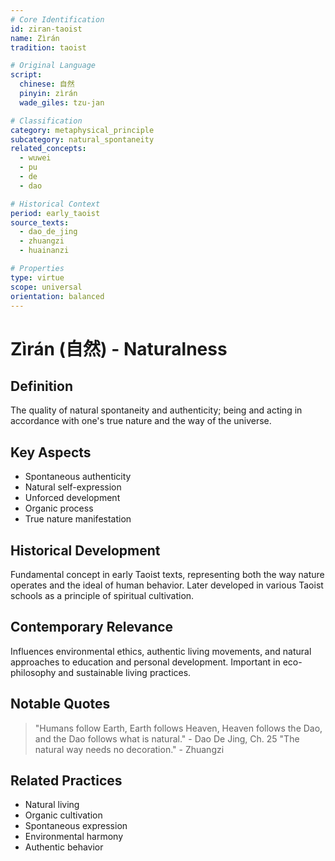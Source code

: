 ```yaml
---
# Core Identification
id: ziran-taoist
name: Zìrán
tradition: taoist

# Original Language
script:
  chinese: 自然
  pinyin: zìrán
  wade_giles: tzu-jan

# Classification
category: metaphysical_principle
subcategory: natural_spontaneity
related_concepts:
  - wuwei
  - pu
  - de
  - dao

# Historical Context
period: early_taoist
source_texts:
  - dao_de_jing
  - zhuangzi
  - huainanzi

# Properties
type: virtue
scope: universal
orientation: balanced
---
```


# Zìrán (自然) - Naturalness

## Definition
The quality of natural spontaneity and authenticity; being and acting in accordance with one's true nature and the way of the universe.

## Key Aspects
- Spontaneous authenticity
- Natural self-expression
- Unforced development
- Organic process
- True nature manifestation

## Historical Development
Fundamental concept in early Taoist texts, representing both the way nature operates and the ideal of human behavior. Later developed in various Taoist schools as a principle of spiritual cultivation.

## Contemporary Relevance
Influences environmental ethics, authentic living movements, and natural approaches to education and personal development. Important in eco-philosophy and sustainable living practices.

## Notable Quotes
> "Humans follow Earth, Earth follows Heaven, Heaven follows the Dao, and the Dao follows what is natural." - Dao De Jing, Ch. 25
> "The natural way needs no decoration." - Zhuangzi

## Related Practices
- Natural living
- Organic cultivation
- Spontaneous expression
- Environmental harmony
- Authentic behavior